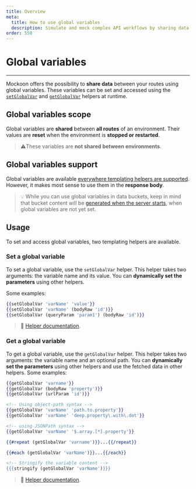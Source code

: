 ```yaml
---
title: Overview
meta:
  title: How to use global variables
  description: Simulate and mock complex API workflows by sharing data between your mock server routes using global variables
order: 550
---
```


# Global variables

---

Mockoon offers the possibility to **share data** between your routes using global variables. These variables can be set and accessed using the [`setGlobalVar`](docs:templating/mockoon-helpers#setglobalvar) and [`getGlobalVar`](docs:templating/mockoon-helpers#setglobalvar) helpers at runtime.

## Global variables scope

Global variables are **shared** between **all routes** of an environment. Their values are **reset** when the environment is **stopped or restarted**.

> ⚠️These variables are **not shared between environments**.

## Global variables support

Global variables are available [everywhere templating helpers are supported](docs:templating/overview). However, it makes most sense to use them in the **response body**.

> 💡 While you can use global variables in data buckets, keep in mind that bucket content will be [generated when the server starts](), when global variables are not yet set.

## Usage

To set and access global variables, two templating helpers are available.

### Set a global variable

To set a global variable, use the `setGlobalVar` helper. This helper takes two arguments: the variable name and its value. You can **dynamically set the parameters** using other helpers.

Some examples:

```handlebars
{{setGlobalVar 'varName' 'value'}}
{{setGlobalVar 'varName' (bodyRaw 'id')}}
{{setGlobalVar (queryParam 'param1') (bodyRaw 'id')}}
```

> 📘 [Helper documentation](docs:templating/mockoon-helpers#setglobalvar).

### Get a global variable

To get a global variable, use the `getGlobalVar` helper. This helper takes two arguments: the variable name and an optional path. You can **dynamically set the parameters** using other helpers and use the fetched data in other helpers.
Some examples:

```handlebars
{{getGlobalVar 'varname'}}
{{getGlobalVar (bodyRaw 'property')}}
{{getGlobalVar (urlParam 'id')}}

<!-- Using object-path syntax -->
{{getGlobalVar 'varName' 'path.to.property'}}
{{getGlobalVar 'varName' 'deep.property\.with\.dot'}}

<!-- using JSONPath syntax -->
{{getGlobalVar 'varName' '$.array.[*].property'}}

{{#repeat (getGlobalVar 'varname')}}...{{/repeat}}

{{#each (getGlobalVar 'varName')}}...{{/each}}

<!-- Stringify the variable content -->
{{{stringify (getGlobalVar 'varName')}}}
```

> 📘 [Helper documentation](docs:templating/mockoon-helpers#getglobalvar).
